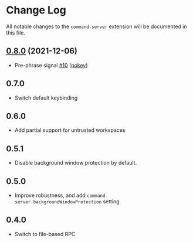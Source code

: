 # Change Log

All notable changes to the `command-server` extension will be documented in this file.

## [0.8.0](https://github.com/pokey/cursorless-vscode/tree/0.8.0) (2021-12-06)

- Pre-phrase signal [\#10](https://github.com/pokey/cursorless-vscode/pull/10) ([pokey](https://github.com/pokey))

## 0.7.0

- Switch default keybinding

## 0.6.0

- Add partial support for untrusted workspaces

## 0.5.1

- Disable background window protection by default.

## 0.5.0

- Improve robustness, and add `command-server.backgroundWindowProtection` setting

## 0.4.0

- Switch to file-based RPC
